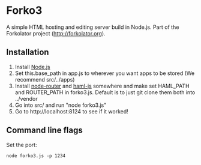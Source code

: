 Forko3
======

A simple HTML hosting and editing server build in Node.js. Part of the Forkolator project (http://forkolator.org).

Installation
------------

1. Install [Node.js](http://nodejs.org/)
2. Set this.base_path in app.js to wherever you want apps to be stored (We recommend src/../apps)
3. Install [node-router](https://github.com/creationix/node-router) and [haml-js](https://github.com/creationix/haml-js) somewhere and make set HAML_PATH and ROUTER_PATH in forko3.js. Default is to just git clone them both into ../vendor
3. Go into src/ and run "node forko3.js"
4. Go to http://localhost:8124 to see if it worked!

Command line flags
------------------

Set the port: 

    node forko3.js -p 1234